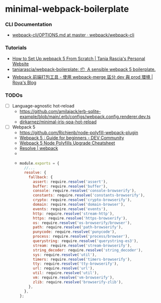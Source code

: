 minimal-webpack-boilerplate
===========================
### CLI Documentation
- [webpack-cli/OPTIONS.md at master · webpack/webpack-cli](https://github.com/webpack/webpack-cli/blob/master/OPTIONS.md)

### Tutorials
- [How to Set Up webpack 5 From Scratch | Tania Rascia's Personal Website](https://www.taniarascia.com/how-to-use-webpack/)
- [taniarascia/webpack-boilerplate: 📦 ‎ A sensible webpack 5 boilerplate.](https://github.com/taniarascia/webpack-boilerplate)
- [Webpack 前端打包工具 - 使用 webpack-merge 區分 dev 與 prod 環境 | Roya's Blog](https://awdr74100.github.io/2020-04-09-webpack-webpackmerge/)
### TODOs
- [ ] Language-agnostic hot-reload
  - https://github.com/amilajack/erb-sqlite-example/blob/main/.erb/configs/webpack.config.renderer.dev.ts
  - [dirkarnez/minimal-iris-spa-hot-reload](https://github.com/dirkarnez/minimal-iris-spa-hot-reload)
- [ ] Webpack 5
  - https://github.com/Richienb/node-polyfill-webpack-plugin
  - [Webpack 5 : Guide for beginners - DEV Community](https://dev.to/anitaparmar26/webpack-5-guide-for-beginners-314c)
  - [Webpack 5 Node Polyfills Upgrade Cheatsheet](https://gist.github.com/ef4/d2cf5672a93cf241fd47c020b9b3066a)
  - [Resolve | webpack](https://webpack.js.org/configuration/resolve/#resolvefallback)
  - 
  - ```js
    module.exports = {
      //...
      resolve: {
        fallback: {
          assert: require.resolve('assert'),
          buffer: require.resolve('buffer'),
          console: require.resolve('console-browserify'),
          constants: require.resolve('constants-browserify'),
          crypto: require.resolve('crypto-browserify'),
          domain: require.resolve('domain-browser'),
          events: require.resolve('events'),
          http: require.resolve('stream-http'),
          https: require.resolve('https-browserify'),
          os: require.resolve('os-browserify/browser'),
          path: require.resolve('path-browserify'),
          punycode: require.resolve('punycode'),
          process: require.resolve('process/browser'),
          querystring: require.resolve('querystring-es3'),
          stream: require.resolve('stream-browserify'),
          string_decoder: require.resolve('string_decoder'),
          sys: require.resolve('util'),
          timers: require.resolve('timers-browserify'),
          tty: require.resolve('tty-browserify'),
          url: require.resolve('url'),
          util: require.resolve('util'),
          vm: require.resolve('vm-browserify'),
          zlib: require.resolve('browserify-zlib'),
        },
      },
    };
    ```
